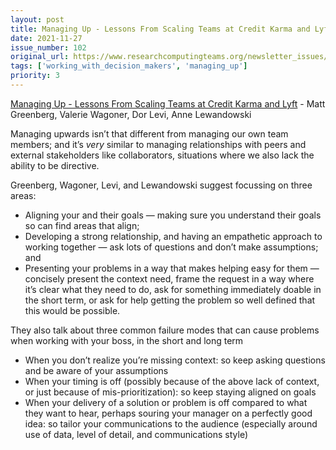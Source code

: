 ```yaml
---
layout: post
title: Managing Up - Lessons From Scaling Teams at Credit Karma and Lyft - Matt Greenberg, Valerie Wagoner, Dor Levi, Anne Lewandowski
date: 2021-11-27
issue_number: 102
original_url: https://www.researchcomputingteams.org/newsletter_issues/0102
tags: ['working_with_decision_makers', 'managing_up']
priority: 3
---
```


<!-- markdownlint-disable MD033 -->
<!-- markdownlint-disable MD041 -->
<!-- markdownlint-disable MD049 -->

[Managing Up - Lessons From Scaling Teams at Credit Karma and Lyft](https://www.reforge.com/blog/managing-up) - Matt Greenberg, Valerie Wagoner, Dor Levi, Anne Lewandowski

Managing upwards isn’t that different from managing our own team members; and it’s *very* similar to managing relationships with peers and external stakeholders like collaborators, situations where we also lack the ability to be directive.

Greenberg, Wagoner, Levi, and Lewandowski suggest focussing on three areas:

- Aligning your and their goals — making sure you understand their goals so can find areas that align;
- Developing a strong relationship, and having an empathetic approach to working together — ask lots of questions and don’t make assumptions; and
- Presenting your problems in a way that makes helping easy for them — concisely present the context need, frame the request in a way where it’s clear what they need to do, ask for something immediately doable in the short term, or ask for help getting the problem so well defined that this would be possible.

They also talk about three common failure modes that can cause problems when working with your boss, in the short and long term

- When you don’t realize you’re missing context: so keep asking questions and be aware of your assumptions
- When your timing is off (possibly because of the above lack of context, or just because of mis-prioritization): so keep staying aligned on goals
- When your delivery of a solution or problem is off compared to what they want to hear, perhaps souring your manager on a perfectly good idea: so tailor your communications to the audience (especially around use of data, level of detail, and communications style)
